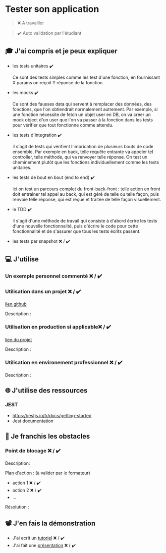# Tester son application

> ❌ A travailler

> ✔️ Auto validation par l'étudiant

## 🎓 J'ai compris et je peux expliquer

- les tests unitaires ✔️

  Ce sont des tests simples comme les test d'une fonction, en fournissant X params on reçoit Y réponse de la fonction.

- les mocks ✔️

  Ce sont des fausses data qui servent à remplacer des données, des fonctions, que l'on obtiendrait normalement autrement. Par exemple, si une fonction nécessite de fetch un objet user en DB, on va créer un mock object d'un user que l'on va passer à la fonction dans les tests pour vérifier que tout fonctionne comme attendu.

- les tests d'integration ✔️

  Il s'agit de tests qui vérifient l'imbrication de plusieurs bouts de code ensemble. Par exemple en back, telle requête entrante va appeler tel controller, telle méthode, qui va renvoyer telle réponse. On test un cheminement plutôt que les fonctions individuellement comme les tests unitaires.

- les tests de bout en bout (end to end) ✔️

  Ici on test un parcours complet du front-back-front : telle action en front doit entrainer tel appel au back, qui est géré de telle ou telle façon, puis renvoie telle réponse, qui est reçue et traitée de telle façon visuellement.

- le TDD ✔️

  Il s'agit d'une méthode de travail qui consiste à d'abord écrire les tests d'une nouvelle fonctionnalité, puis d'écrire le code pour cette fonctionnalité et de s'assurer que tous les tests écrits passent.

- les tests par snapshot ❌ / ✔️

## 💻 J'utilise

### Un exemple personnel commenté ❌ / ✔️

### Utilisation dans un projet ❌ / ✔️

[lien github](...)

Description :

### Utilisation en production si applicable❌ / ✔️

[lien du projet](...)

Description :

### Utilisation en environement professionnel ❌ / ✔️

Description :

## 🌐 J'utilise des ressources

### JEST

- https://jestjs.io/fr/docs/getting-started
- Jest documentation

## 🚧 Je franchis les obstacles

### Point de blocage ❌ / ✔️

Description:

Plan d'action : (à valider par le formateur)

- action 1 ❌ / ✔️
- action 2 ❌ / ✔️
- ...

Résolution :

## 📽️ J'en fais la démonstration

- J'ai ecrit un [tutoriel](...) ❌ / ✔️
- J'ai fait une [présentation](...) ❌ / ✔️
